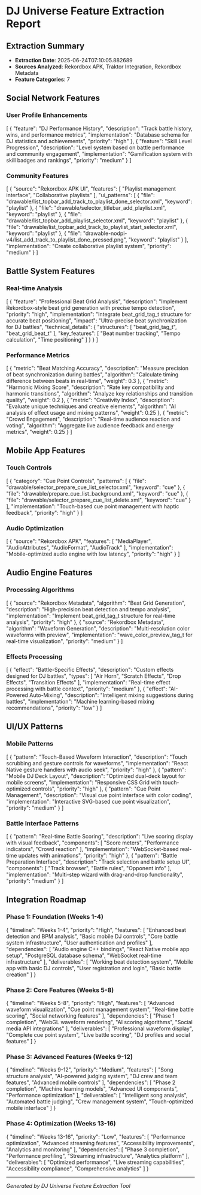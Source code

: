 # DJ Universe Feature Extraction Report

## Extraction Summary
- **Extraction Date**: 2025-06-24T07:10:05.882689
- **Sources Analyzed**: Rekordbox APK, Traktor Integration, Rekordbox Metadata
- **Feature Categories**: 7

## Social Network Features
### User Profile Enhancements
[
  {
    "feature": "DJ Performance History",
    "description": "Track battle history, wins, and performance metrics",
    "implementation": "Database schema for DJ statistics and achievements",
    "priority": "high"
  },
  {
    "feature": "Skill Level Progression",
    "description": "Level system based on battle performance and community engagement",
    "implementation": "Gamification system with skill badges and rankings",
    "priority": "medium"
  }
]

### Community Features
[
  {
    "source": "Rekordbox APK UI",
    "features": [
      "Playlist management interface",
      "Collaborative playlists"
    ],
    "ui_patterns": [
      {
        "file": "drawable/list_topbar_add_track_to_playlist_done_selector.xml",
        "keyword": "playlist"
      },
      {
        "file": "drawable/selector_titlebar_add_playlist.xml",
        "keyword": "playlist"
      },
      {
        "file": "drawable/list_topbar_add_playlist_selector.xml",
        "keyword": "playlist"
      },
      {
        "file": "drawable/list_topbar_add_track_to_playlist_start_selector.xml",
        "keyword": "playlist"
      },
      {
        "file": "drawable-nodpi-v4/list_add_track_to_playlist_done_pressed.png",
        "keyword": "playlist"
      }
    ],
    "implementation": "Create collaborative playlist system",
    "priority": "medium"
  }
]

## Battle System Features
### Real-time Analysis
[
  {
    "feature": "Professional Beat Grid Analysis",
    "description": "Implement Rekordbox-style beat grid generation with precise tempo detection",
    "priority": "high",
    "implementation": "Integrate beat_grid_tag_t structure for accurate beat positioning",
    "impact": "Ultra-precise beat synchronization for DJ battles",
    "technical_details": {
      "structures": [
        "beat_grid_tag_t",
        "beat_grid_beat_t"
      ],
      "key_features": [
        "Beat number tracking",
        "Tempo calculation",
        "Time positioning"
      ]
    }
  }
]

### Performance Metrics
[
  {
    "metric": "Beat Matching Accuracy",
    "description": "Measure precision of beat synchronization during battles",
    "algorithm": "Calculate timing difference between beats in real-time",
    "weight": 0.3
  },
  {
    "metric": "Harmonic Mixing Score",
    "description": "Rate key compatibility and harmonic transitions",
    "algorithm": "Analyze key relationships and transition quality",
    "weight": 0.2
  },
  {
    "metric": "Creativity Index",
    "description": "Evaluate unique techniques and creative elements",
    "algorithm": "AI analysis of effect usage and mixing patterns",
    "weight": 0.25
  },
  {
    "metric": "Crowd Engagement",
    "description": "Real-time audience reaction and voting",
    "algorithm": "Aggregate live audience feedback and energy metrics",
    "weight": 0.25
  }
]

## Mobile App Features
### Touch Controls
[
  {
    "category": "Cue Point Controls",
    "patterns": [
      {
        "file": "drawable/selector_prepare_cue_list_selector.xml",
        "keyword": "cue"
      },
      {
        "file": "drawable/prepare_cue_list_background.xml",
        "keyword": "cue"
      },
      {
        "file": "drawable/selector_prepare_cue_list_delete.xml",
        "keyword": "cue"
      }
    ],
    "implementation": "Touch-based cue point management with haptic feedback",
    "priority": "high"
  }
]

### Audio Optimization
[
  {
    "source": "Rekordbox APK",
    "features": [
      "MediaPlayer",
      "AudioAttributes",
      "AudioFormat",
      "AudioTrack"
    ],
    "implementation": "Mobile-optimized audio engine with low latency",
    "priority": "high"
  }
]

## Audio Engine Features
### Processing Algorithms
[
  {
    "source": "Rekordbox Metadata",
    "algorithm": "Beat Grid Generation",
    "description": "High-precision beat detection and tempo analysis",
    "implementation": "Implement beat_grid_tag_t structure for real-time analysis",
    "priority": "high"
  },
  {
    "source": "Rekordbox Metadata",
    "algorithm": "Waveform Generation",
    "description": "Multi-resolution color waveforms with preview",
    "implementation": "wave_color_preview_tag_t for real-time visualization",
    "priority": "medium"
  }
]

### Effects Processing
[
  {
    "effect": "Battle-Specific Effects",
    "description": "Custom effects designed for DJ battles",
    "types": [
      "Air Horn",
      "Scratch Effects",
      "Drop Effects",
      "Transition Effects"
    ],
    "implementation": "Real-time effect processing with battle context",
    "priority": "medium"
  },
  {
    "effect": "AI-Powered Auto-Mixing",
    "description": "Intelligent mixing suggestions during battles",
    "implementation": "Machine learning-based mixing recommendations",
    "priority": "low"
  }
]

## UI/UX Patterns
### Mobile Patterns
[
  {
    "pattern": "Touch-Based Waveform Interaction",
    "description": "Touch scrubbing and gesture controls for waveforms",
    "implementation": "React Native gesture handlers with audio seek",
    "priority": "high"
  },
  {
    "pattern": "Mobile DJ Deck Layout",
    "description": "Optimized dual-deck layout for mobile screens",
    "implementation": "Responsive CSS Grid with touch-optimized controls",
    "priority": "high"
  },
  {
    "pattern": "Cue Point Management",
    "description": "Visual cue point interface with color coding",
    "implementation": "Interactive SVG-based cue point visualization",
    "priority": "medium"
  }
]

### Battle Interface Patterns
[
  {
    "pattern": "Real-time Battle Scoring",
    "description": "Live scoring display with visual feedback",
    "components": [
      "Score meters",
      "Performance indicators",
      "Crowd reaction"
    ],
    "implementation": "WebSocket-based real-time updates with animations",
    "priority": "high"
  },
  {
    "pattern": "Battle Preparation Interface",
    "description": "Track selection and battle setup UI",
    "components": [
      "Track browser",
      "Battle rules",
      "Opponent info"
    ],
    "implementation": "Multi-step wizard with drag-and-drop functionality",
    "priority": "medium"
  }
]

## Integration Roadmap
### Phase 1: Foundation (Weeks 1-4)
{
  "timeline": "Weeks 1-4",
  "priority": "High",
  "features": [
    "Enhanced beat detection and BPM analysis",
    "Basic mobile DJ controls",
    "Core battle system infrastructure",
    "User authentication and profiles"
  ],
  "dependencies": [
    "Audio engine C++ bindings",
    "React Native mobile app setup",
    "PostgreSQL database schema",
    "WebSocket real-time infrastructure"
  ],
  "deliverables": [
    "Working beat detection system",
    "Mobile app with basic DJ controls",
    "User registration and login",
    "Basic battle creation"
  ]
}

### Phase 2: Core Features (Weeks 5-8)
{
  "timeline": "Weeks 5-8",
  "priority": "High",
  "features": [
    "Advanced waveform visualization",
    "Cue point management system",
    "Real-time battle scoring",
    "Social networking features"
  ],
  "dependencies": [
    "Phase 1 completion",
    "WebGL waveform rendering",
    "AI scoring algorithms",
    "Social media API integrations"
  ],
  "deliverables": [
    "Professional waveform display",
    "Complete cue point system",
    "Live battle scoring",
    "DJ profiles and social features"
  ]
}

### Phase 3: Advanced Features (Weeks 9-12)
{
  "timeline": "Weeks 9-12",
  "priority": "Medium",
  "features": [
    "Song structure analysis",
    "AI-powered judging system",
    "DJ crew and team features",
    "Advanced mobile controls"
  ],
  "dependencies": [
    "Phase 2 completion",
    "Machine learning models",
    "Advanced UI components",
    "Performance optimization"
  ],
  "deliverables": [
    "Intelligent song analysis",
    "Automated battle judging",
    "Crew management system",
    "Touch-optimized mobile interface"
  ]
}

### Phase 4: Optimization (Weeks 13-16)
{
  "timeline": "Weeks 13-16",
  "priority": "Low",
  "features": [
    "Performance optimization",
    "Advanced streaming features",
    "Accessibility improvements",
    "Analytics and monitoring"
  ],
  "dependencies": [
    "Phase 3 completion",
    "Performance profiling",
    "Streaming infrastructure",
    "Analytics platform"
  ],
  "deliverables": [
    "Optimized performance",
    "Live streaming capabilities",
    "Accessibility compliance",
    "Comprehensive analytics"
  ]
}

---
*Generated by DJ Universe Feature Extraction Tool*
